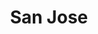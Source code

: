 ---
place: san-jose-ca
title: San Jose
states:
  - CA
type: local
x: -121.8863286
y: 37.3382082
wwc: true
---